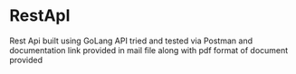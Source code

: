 # RestApI
Rest Api built using GoLang
API tried and tested via Postman and documentation link provided in mail file along with pdf format of document provided
